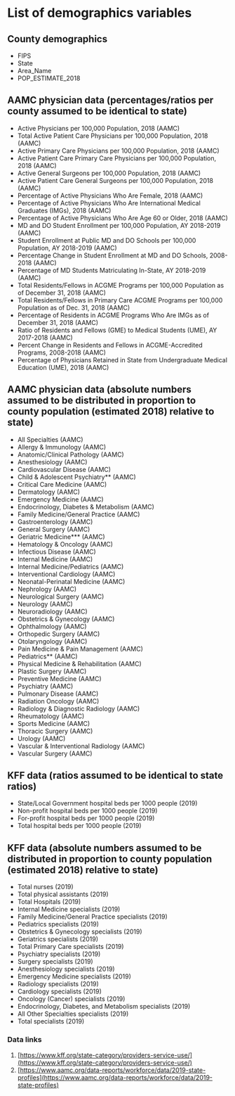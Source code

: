 # List of demographics variables

## County demographics
- FIPS
- State
- Area_Name
- POP_ESTIMATE_2018
## AAMC physician data (percentages/ratios per county assumed to be identical to state)
- Active Physicians per 100,000 Population, 2018 (AAMC)
- Total Active Patient Care Physicians per 100,000 Population, 2018 (AAMC)
- Active Primary Care Physicians per 100,000 Population, 2018 (AAMC)
- Active Patient Care Primary Care Physicians per 100,000 Population, 2018 (AAMC)
- Active General Surgeons per 100,000 Population, 2018 (AAMC)
- Active Patient Care General Surgeons per 100,000 Population, 2018 (AAMC)
- Percentage of Active Physicians Who Are Female, 2018 (AAMC)
- Percentage of Active Physicians Who Are International Medical Graduates (IMGs), 2018 (AAMC)
- Percentage of Active Physicians Who Are Age 60 or Older, 2018 (AAMC)
- MD and DO Student Enrollment per 100,000 Population, AY 2018-2019 (AAMC)
- Student Enrollment at Public MD and DO Schools per 100,000 Population, AY 2018-2019 (AAMC)
- Percentage Change in Student Enrollment at MD and DO Schools, 2008-2018 (AAMC)
- Percentage of MD Students Matriculating In-State, AY 2018-2019 (AAMC)
- Total Residents/Fellows in ACGME Programs per 100,000 Population as of December 31, 2018 (AAMC)
- Total Residents/Fellows in Primary Care ACGME Programs per 100,000 Population as of Dec. 31, 2018 (AAMC)
- Percentage of Residents in ACGME Programs Who Are IMGs as of December 31, 2018 (AAMC)
- Ratio of Residents and Fellows (GME) to Medical Students (UME), AY 2017-2018 (AAMC)
- Percent Change in Residents and Fellows in ACGME-Accredited Programs, 2008-2018 (AAMC)
- Percentage of Physicians Retained in State from Undergraduate Medical Education (UME), 2018 (AAMC)
## AAMC physician data (absolute numbers assumed to be distributed in proportion to county population (estimated 2018) relative to state)
- All Specialties (AAMC)
- Allergy & Immunology (AAMC)
- Anatomic/Clinical Pathology (AAMC)
- Anesthesiology (AAMC)
- Cardiovascular Disease (AAMC)
- Child & Adolescent Psychiatry** (AAMC)
- Critical Care Medicine (AAMC)
- Dermatology (AAMC)
- Emergency Medicine (AAMC)
- Endocrinology, Diabetes & Metabolism (AAMC)
- Family Medicine/General Practice (AAMC)
- Gastroenterology (AAMC)
- General Surgery (AAMC)
- Geriatric Medicine*** (AAMC)
- Hematology & Oncology (AAMC)
- Infectious Disease (AAMC)
- Internal Medicine (AAMC)
- Internal Medicine/Pediatrics (AAMC)
- Interventional Cardiology (AAMC)
- Neonatal-Perinatal Medicine (AAMC)
- Nephrology (AAMC)
- Neurological Surgery (AAMC)
- Neurology (AAMC)
- Neuroradiology (AAMC)
- Obstetrics & Gynecology (AAMC)
- Ophthalmology (AAMC)
- Orthopedic Surgery (AAMC)
- Otolaryngology (AAMC)
- Pain Medicine & Pain Management (AAMC)
- Pediatrics** (AAMC)
- Physical Medicine & Rehabilitation (AAMC)
- Plastic Surgery (AAMC)
- Preventive Medicine (AAMC)
- Psychiatry (AAMC)
- Pulmonary Disease (AAMC)
- Radiation Oncology (AAMC)
- Radiology & Diagnostic Radiology (AAMC)
- Rheumatology (AAMC)
- Sports Medicine (AAMC)
- Thoracic Surgery (AAMC)
- Urology (AAMC)
- Vascular & Interventional Radiology (AAMC)
- Vascular Surgery (AAMC)
## KFF data (ratios assumed to be identical to state ratios)
- State/Local Government hospital beds per 1000 people (2019)
- Non-profit hospital beds per 1000 people (2019)
- For-profit hospital beds per 1000 people (2019)
- Total hospital beds per 1000 people (2019)
## KFF data (absolute numbers assumed to be distributed in proportion to county population (estimated 2018) relative to state)
- Total nurses (2019)
- Total physical assistants (2019)
- Total Hospitals (2019)
- Internal Medicine specialists (2019)
- Family Medicine/General Practice specialists (2019)
- Pediatrics specialists (2019)
- Obstetrics & Gynecology specialists (2019)
- Geriatrics specialists (2019)
- Total Primary Care specialists (2019)
- Psychiatry specialists (2019)
- Surgery specialists (2019)
- Anesthesiology specialists (2019)
- Emergency Medicine specialists (2019)
- Radiology specialists (2019)
- Cardiology specialists (2019)
- Oncology (Cancer) specialists (2019)
- Endocrinology, Diabetes, and Metabolism specialists (2019)
- All Other Specialties specialists (2019)
- Total specialists (2019)


### Data links 
1. [https://www.kff.org/state-category/providers-service-use/](https://www.kff.org/state-category/providers-service-use/)
2. [https://www.aamc.org/data-reports/workforce/data/2019-state-profiles](https://www.aamc.org/data-reports/workforce/data/2019-state-profiles)
